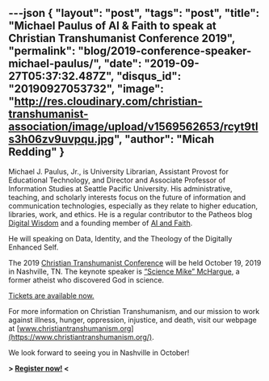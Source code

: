 ---json
{
	"layout": "post",
	"tags": "post",
    "title": "Michael Paulus of AI & Faith to speak at Christian Transhumanist Conference 2019",
    "permalink": "blog/2019-conference-speaker-michael-paulus/",
    "date": "2019-09-27T05:37:32.487Z",
    "disqus_id": "20190927053732",
    "image":  "http://res.cloudinary.com/christian-transhumanist-association/image/upload/v1569562653/rcyt9tls3h06zv9uvpqu.jpg",
    "author": "Micah Redding"
}
---
Michael J. Paulus, Jr., is University Librarian, Assistant Provost for Educational Technology, and Director and Associate Professor of Information Studies at Seattle Pacific University. His administrative, teaching, and scholarly interests focus on the future of information and communication technologies, especially as they relate to higher education, libraries, work, and ethics. He is a regular contributor to the Patheos blog [Digital Wisdom](http://www.patheos.com/blogs/digitalwisdom/) and a founding member of [AI and Faith](https://aiandfaith.org).

He will speaking on Data, Identity, and the Theology of the Digitally Enhanced Self.

The 2019 [Christian Transhumanist Conference](https://www.christiantranshumanism.org/conference/2019) will be held October 19, 2019 in Nashville, TN. The keynote speaker is [“Science Mike” McHargue](https://www.christiantranshumanism.org/podcast/21), a former atheist who discovered God in science. 

[Tickets are available now.](https://christian-transhumanist-conference-2019.eventbrite.com/)

For more information on Christian Transhumanism, and our mission to work against illness, hunger, oppression, injustice, and death, visit our webpage at [www.christiantranshumanism.org](https://www.christiantranshumanism.org/).

We look forward to seeing you in Nashville in October!

**> [Register now!](https://christian-transhumanist-conference-2019.eventbrite.com/) <**

